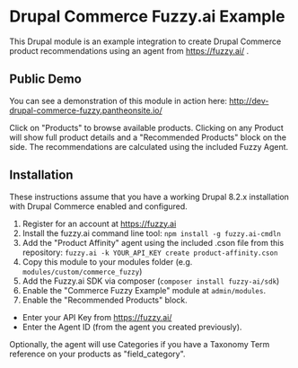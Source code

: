 # Drupal Commerce Fuzzy.ai Example

This Drupal module is an example integration to create Drupal Commerce product recommendations using an agent from https://fuzzy.ai/ .

## Public Demo

You can see a demonstration of this module in action here: http://dev-drupal-commerce-fuzzy.pantheonsite.io/

Click on "Products" to browse available products. Clicking on any Product will show full product details and a "Recommended Products" block on the side. The recommendations are calculated using the included Fuzzy Agent.

## Installation

These instructions assume that you have a working Drupal 8.2.x installation with Drupal Commerce enabled and configured.

1. Register for an account at https://fuzzy.ai
1. Install the fuzzy.ai command line tool: `npm install -g fuzzy.ai-cmdln`
1. Add the "Product Affinity" agent using the included .cson file from this repository: `fuzzy.ai -k YOUR_API_KEY create product-affinity.cson`
1. Copy this module to your modules folder (e.g. `modules/custom/commerce_fuzzy`)
1. Add the Fuzzy.ai SDK via composer (`composer install fuzzy-ai/sdk`)
1. Enable the "Commerce Fuzzy Example" module at `admin/modules`.
1. Enable the "Recommended Products" block.
  * Enter your API Key from https://fuzzy.ai/
  * Enter the Agent ID (from the agent you created previously).

Optionally, the agent will use Categories if you have a Taxonomy Term reference on your products as "field_category".
